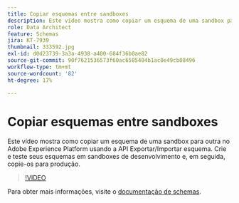 ```yaml
---
title: Copiar esquemas entre sandboxes
description: Este vídeo mostra como copiar um esquema de uma sandbox para outra no Adobe Experience Platform usando a API Exportar/Importar esquema.
role: Data Architect
feature: Schemas
jira: KT-7939
thumbnail: 333592.jpg
exl-id: d0d23739-3a3a-4938-a400-684f36b0ae82
source-git-commit: 90f7621536573f60ac6585404b1ac0e49cb08496
workflow-type: tm+mt
source-wordcount: '82'
ht-degree: 17%

---
```


# Copiar esquemas entre sandboxes

Este vídeo mostra como copiar um esquema de uma sandbox para outra no Adobe Experience Platform usando a API Exportar/Importar esquema. Crie e teste seus esquemas em sandboxes de desenvolvimento e, em seguida, copie-os para produção.

>[!VIDEO](https://video.tv.adobe.com/v/333592?quality=12&learn=on)

Para obter mais informações, visite o [documentação de schemas](https://experienceleague.adobe.com/docs/experience-platform/xdm/home.html?lang=pt-BR).

